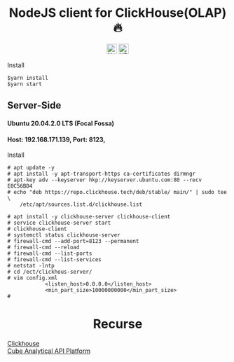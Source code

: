 <p align="center">
<h1 align="center"> NodeJS client for ClickHouse(OLAP) 🔥 </h1>
<p align="center">
<img height='23px' src="https://img.shields.io/badge/node--lts-v14.17.0-brightgreen" alt="Node-LTS">
<img height='23px' src="https://img.shields.io/badge/yarn-v1.22.5-blue" alt="YRAN" />

<p>Install</p>

```console
$yarn install
$yarn start

```

<h2>Server-Side </h2>
<h4>Ubuntu 20.04.2.0 LTS (Focal Fossa)</h4>
<h4>
    Host: 192.168.171.139,
    Port: 8123,
</h4>

<p>Install</p>

```console
# apt update -y
# apt install -y apt-transport-https ca-certificates dirmngr
# apt-key adv --keyserver hkp://keyserver.ubuntu.com:80 --recv E0C56BD4
# echo "deb https://repo.clickhouse.tech/deb/stable/ main/" | sudo tee \
    /etc/apt/sources.list.d/clickhouse.list

# apt install -y clickhouse-server clickhouse-client
# service clickhouse-server start
# clickhouse-client
# systemctl status clickhouse-server
# firewall-cmd --add-port=8123 --permanent
# firewall-cmd --reload
# firewall-cmd --list-ports
# firewall-cmd --list-services
# netstat -lntp
# cd /ect/clickhous-server/
# vim config.xml
            <listen_host>0.0.0.0</listen_host>
            <min_part_size>10000000000</min_part_size>
# 
```

<p align="center">
<h1 align="center"> Recurse </h1>
<a href="https://clickhouse.tech/"> Clickhouse </a> </br>
<a href="https://cube.dev/"> Cube Analytical API Platform </a>
</p>
